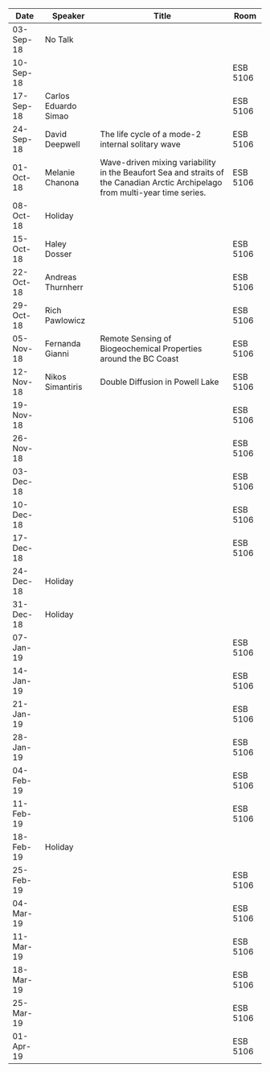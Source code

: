 Date       |  Speaker                |  Title                                                                                                                           |  Room
-----------|-------------------------|----------------------------------------------------------------------------------------------------------------------------------|----------
03-Sep-18  |  No Talk                |                                                                                                                                  |
10-Sep-18  |                         |                                                                                                                                  |  ESB 5106
17-Sep-18  |  Carlos Eduardo Simao   |                                                                                                                                  |  ESB 5106
24-Sep-18  |  David Deepwell         |  The life cycle of a mode-2 internal solitary wave                                                                               |  ESB 5106
01-Oct-18  |  Melanie Chanona        |  Wave-driven mixing variability in the Beaufort Sea and straits of the Canadian Arctic Archipelago from multi-year time series.  |  ESB 5106
08-Oct-18  |  Holiday                |                                                                                                                                  |
15-Oct-18  |  Haley Dosser           |                                                                                                                                  |  ESB 5106
22-Oct-18  |  Andreas Thurnherr      |                                                                                                                                  |  ESB 5106
29-Oct-18  |  Rich Pawlowicz         |                                                                                                                                  |  ESB 5106
05-Nov-18  |  Fernanda Gianni        |  Remote Sensing of Biogeochemical Properties around the BC Coast                                                                 |  ESB 5106
12-Nov-18  |  Nikos Simantiris       |  Double Diffusion in Powell Lake                                                                                                 |  ESB 5106
19-Nov-18  |                         |                                                                                                                                  |  ESB 5106
26-Nov-18  |                         |                                                                                                                                  |  ESB 5106
03-Dec-18  |                         |                                                                                                                                  |  ESB 5106
10-Dec-18  |                         |                                                                                                                                  |  ESB 5106
17-Dec-18  |                         |                                                                                                                                  |  ESB 5106
24-Dec-18  |  Holiday                |                                                                                                                                  |
31-Dec-18  |  Holiday                |                                                                                                                                  |
07-Jan-19  |                         |                                                                                                                                  |  ESB 5106
14-Jan-19  |                         |                                                                                                                                  |  ESB 5106
21-Jan-19  |                         |                                                                                                                                  |  ESB 5106
28-Jan-19  |                         |                                                                                                                                  |  ESB 5106
04-Feb-19  |                         |                                                                                                                                  |  ESB 5106
11-Feb-19  |                         |                                                                                                                                  |  ESB 5106
18-Feb-19  |  Holiday                |                                                                                                                                  |
25-Feb-19  |                         |                                                                                                                                  |  ESB 5106
04-Mar-19  |                         |                                                                                                                                  |  ESB 5106
11-Mar-19  |                         |                                                                                                                                  |  ESB 5106
18-Mar-19  |                         |                                                                                                                                  |  ESB 5106
25-Mar-19  |                         |                                                                                                                                  |  ESB 5106
01-Apr-19  |                         |                                                                                                                                  |  ESB 5106
